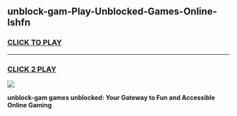 
## unblock-gam-Play-Unblocked-Games-Online-lshfn
<h3>
<a href="https://premium76.site?title=unblock-gam&ref=25A">CLICK TO PLAY</a></h3>
<hr>

<h3>
<a href="https://premium76.site?title=unblock-gam&ref=25A">CLICK 2 PLAY</a>
  
</h3>

<a href="https://premium76.site?title=unblock-gam&ref=25A"><img src="https://clearcache.store/games.png"></a>


**unblock-gam games unblocked: Your Gateway to Fun and Accessible Online Gaming**
